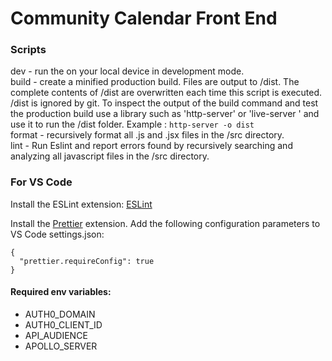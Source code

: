 # Community Calendar Front End

### Scripts

dev - run the on your local device in development mode.  
build - create a minified production build. Files are output to /dist. The complete contents of /dist are overwritten each time this script is executed. /dist is ignored by git. To inspect the output of the build command and test the production build use a library such as 'http-server' or 'live-server ' and use it to run the /dist folder. Example : `http-server -o dist`  
format - recursively format all .js and .jsx files in the /src directory.  
lint - Run Eslint and report errors found by recursively searching and analyzing all javascript files in the /src directory.

### For VS Code

Install the ESLint extension: [ESLint](https://marketplace.visualstudio.com/items?itemName=dbaeumer.vscode-eslint)

Install the [Prettier](https://marketplace.visualstudio.com/items?itemName=esbenp.prettier-vscode) extension. Add the following configuration parameters to VS Code settings.json:

```
{
  "prettier.requireConfig": true
}
```
#### Required env variables:
- AUTH0_DOMAIN
- AUTH0_CLIENT_ID
- API_AUDIENCE
- APOLLO_SERVER